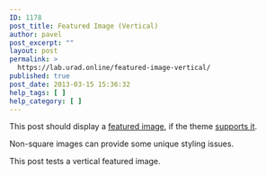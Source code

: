 ```yaml
---
ID: 1178
post_title: Featured Image (Vertical)
author: pavel
post_excerpt: ""
layout: post
permalink: >
  https://lab.urad.online/featured-image-vertical/
published: true
post_date: 2013-03-15 15:36:32
help_tags: [ ]
help_category: [ ]
---
```

This post should display a <a title="Featured Images" href="http://en.support.wordpress.com/featured-images/#setting-a-featured-image" target="_blank">featured image</a>, if the theme <a title="Post Thumbnails" href="http://codex.wordpress.org/Post_Thumbnails" target="_blank">supports it</a>.

Non-square images can provide some unique styling issues.

This post tests a vertical featured image.
